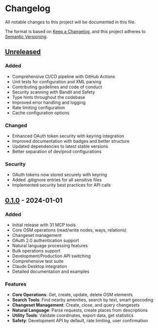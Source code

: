 # Changelog

All notable changes to this project will be documented in this file.

The format is based on [Keep a Changelog](https://keepachangelog.com/en/1.0.0/),
and this project adheres to [Semantic Versioning](https://semver.org/spec/v2.0.0.html).

## [Unreleased]

### Added
- Comprehensive CI/CD pipeline with GitHub Actions
- Unit tests for configuration and XML parsing
- Contributing guidelines and code of conduct
- Security scanning with Bandit and Safety
- Type hints throughout the codebase
- Improved error handling and logging
- Rate limiting configuration
- Cache configuration options

### Changed
- Enhanced OAuth token security with keyring integration
- Improved documentation with badges and better structure
- Updated dependencies to latest stable versions
- Better separation of dev/prod configurations

### Security
- OAuth tokens now stored securely with keyring
- Added .gitignore entries for all sensitive files
- Implemented security best practices for API calls

## [0.1.0] - 2024-01-01

### Added
- Initial release with 31 MCP tools
- Core OSM operations (read/write nodes, ways, relations)
- Changeset management
- OAuth 2.0 authentication support
- Natural language processing features
- Bulk operations support
- Development/Production API switching
- Comprehensive test suite
- Claude Desktop integration
- Detailed documentation and examples

### Features
- **Core Operations**: Get, create, update, delete OSM elements
- **Search Tools**: Find nearby amenities, search by text, smart geocoding
- **Changeset Management**: Create, close, and query changesets
- **Natural Language**: Parse requests, create places from descriptions
- **Utility Tools**: Validate coordinates, export data, get statistics
- **Safety**: Development API by default, rate limiting, user confirmation

[Unreleased]: https://github.com/skywinder/osm-edit-mcp/compare/v0.1.0...HEAD
[0.1.0]: https://github.com/skywinder/osm-edit-mcp/releases/tag/v0.1.0